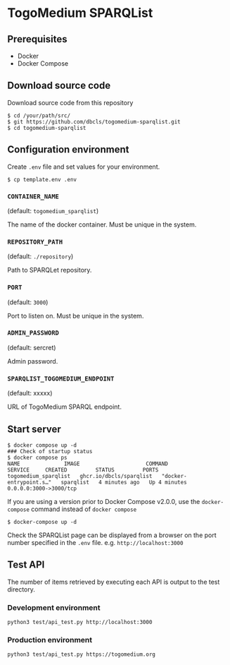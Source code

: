# TogoMedium SPARQList
## Prerequisites
* Docker
* Docker Compose

## Download source code
Download source code from this repository
```
$ cd /your/path/src/
$ git https://github.com/dbcls/togomedium-sparqlist.git
$ cd togomedium-sparqlist
```

## Configuration environment
Create `.env` file and set values for your environment.
```
$ cp template.env .env
```
### `CONTAINER_NAME`
(default: `togomedium_sparqlist`)

The name of the docker container. Must be unique in the system.

### `REPOSITORY_PATH`

(default: `./repository`)

Path to SPARQLet repository.

### `PORT`
(default: `3000`)

Port to listen on. Must be unique in the system.

### `ADMIN_PASSWORD`
(default: sercret)

Admin password.

### `SPARQLIST_TOGOMEDIUM_ENDPOINT`
(default: xxxxx)

URL of TogoMedium SPARQL endpoint.


## Start server
```
$ docker compose up -d
### Check of startup status
$ docker compose ps
NAME              IMAGE                     COMMAND                   SERVICE     CREATED         STATUS         PORTS
togomedium_sparqlist   ghcr.io/dbcls/sparqlist   "docker-entrypoint.s…"   sparqlist   4 minutes ago   Up 4 minutes   0.0.0.0:3000->3000/tcp
```
If you are using a version prior to Docker Compose v2.0.0, use the `docker-compose` command instead of `docker compose`
```
$ docker-compose up -d
```

Check the SPARQList page can be displayed from a browser on the port number specified in the `.env` file. e.g. `http://localhost:3000`


## Test API
The number of items retrieved by executing each API is output to the test directory.
### Development environment
```
python3 test/api_test.py http://localhost:3000
```

### Production environment
```
python3 test/api_test.py https://togomedium.org
```